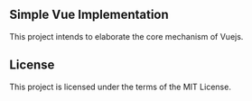 ## Simple Vue Implementation
This project intends to elaborate the core mechanism of Vuejs.

## License
This project is licensed under the terms of the MIT License.